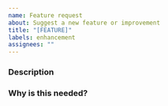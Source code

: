 ```yaml
---
name: Feature request
about: Suggest a new feature or improvement
title: "[FEATURE]"
labels: enhancement
assignees: ""
---
```


### Description

<!-- What feature do you want? -->

### Why is this needed?

<!-- Explain the problem or use case -->

